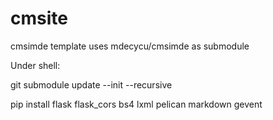 # cmsite
cmsimde template uses mdecycu/cmsimde as submodule

Under shell:

git submodule update --init --recursive 

pip install flask flask_cors bs4 lxml pelican markdown gevent
